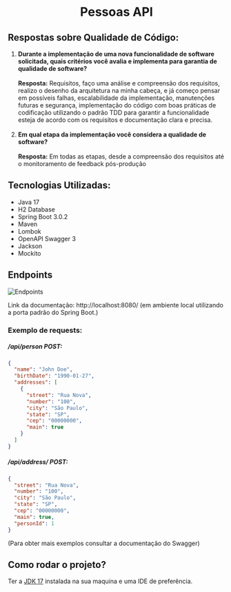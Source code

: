 # <p align="center">Pessoas API</p>


## Respostas sobre Qualidade de Código:

1. <strong>Durante a implementação de uma nova funcionalidade de software solicitada, quais
   critérios você avalia e implementa para garantia de qualidade de software?</strong>
<br><br>
   <strong>Resposta:</strong> Requisitos, faço uma análise e compreensão dos requisitos, realizo o desenho da arquitetura na minha cabeça, e já começo pensar em possíveis falhas, escalabilidade da implementação, manutenções futuras e segurança, implementação do código com boas práticas de codificação utilizando o padrão TDD para garantir a funcionalidade esteja de acordo com os requisitos e documentação clara e precisa.
<br><br>
2. <strong>Em qual etapa da implementação você considera a qualidade de software?</strong>
<br><br>
   <strong>Resposta:</strong> Em todas as etapas, desde a compreensão dos requisitos até o monitoramento de feedback pós-produção

## Tecnologias Utilizadas:

- Java 17
- H2 Database
- Spring Boot 3.0.2
- Maven
- Lombok
- OpenAPI Swagger 3
- Jackson
- Mockito

## Endpoints

<img src="https://i.imgur.com/ODTTGz4.png" alt="Endpoints" style="align-items: center"/>

Link da documentação: http://localhost:8080/ 
(em ambiente local utilizando a porta padrão do Spring Boot.)

### Exemplo de requests:

##### /api/person POST:
```json
{
  "name": "John Doe",
  "birthDate": "1990-01-27",
  "addresses": [
    {
      "street": "Rua Nova",
      "number": "100",
      "city": "São Paulo",
      "state": "SP",
      "cep": "00000000",
      "main": true
    }
  ]
}
```
##### /api/address/ POST:
```json
{
  "street": "Rua Nova",
  "number": "100",
  "city": "São Paulo",
  "state": "SP",
  "cep": "00000000",
  "main": true,
  "personId": 1
}
```
(Para obter mais exemplos consultar a documentação do Swagger)


## Como rodar o projeto?

Ter a <a href="https://www.oracle.com/br/java/technologies/downloads/#java17">JDK 17</a> instalada na sua maquina e uma IDE de preferência.